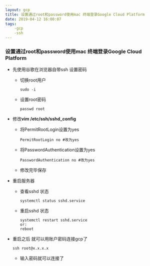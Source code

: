 ```yaml
---
layout: gcp
title: 设置通过root和password使用mac 终端登录Google Cloud Platform
date: 2019-04-12 16:00:07
tags:
    -gcp
    -ssh
---
```



### 设置通过root和password使用mac 终端登录Google Cloud Platform

* 先使用谷歌在浏览器自带ssh 设置密码

    * 切换root用户

        ```
        sudo -i 
        ```
    * 设置root密码
        ```
        passwd root
        ```

* 修改**vim /etc/ssh/sshd_config**
    * 将PermitRootLogin设置为yes

        ```
        PermitRootLogin no #改为yes
        ```
    * 将PasswordAuthentication设置为yes

        ```
        PasswordAuthentication no #改为yes
        ```
    * 修改完毕保存

* 重启服务器

    * 查看sshd 状态
        ```
        systemctl status sshd.service
        ```
    * 重启sshd 状态
        ```
        systemctl restart sshd.service
        or:
        reboot
        ```
* 重启之后 就可以用账户密码连接gcp了
    ```
    ssh root@x.x.x.x 
    ```
    * 输入密码就可以连接了